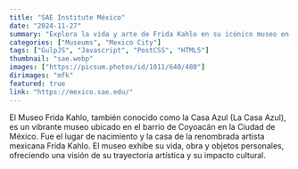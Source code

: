 ```yaml
---
title: "SAE Institute México"
date: "2024-11-27"
summary: "Explora la vida y arte de Frida Kahlo en su icónico museo en Coyoacán."
categories: ["Museums", "Mexico City"]
tags: ["GulpJS", "Javascript", "PostCSS", "HTML5"]
thumbnail: "sae.webp"
images: ["https://picsum.photos/id/1011/640/480"]
dirimages: "mfk"
featured: true
link: "https://mexico.sae.edu/"
---
```


El Museo Frida Kahlo, también conocido como la Casa Azul (La Casa Azul), es un
vibrante museo ubicado en el barrio de Coyoacán en la Ciudad de México. Fue el
lugar de nacimiento y la casa de la renombrada artista mexicana Frida Kahlo.
El museo exhibe su vida, obra y objetos personales, ofreciendo una visión de su
trayectoria artística y su impacto cultural.
